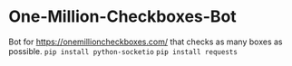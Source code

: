 # One-Million-Checkboxes-Bot
Bot for https://onemillioncheckboxes.com/ that checks as many boxes as possible. ```pip install python-socketio``` ```pip install requests```
